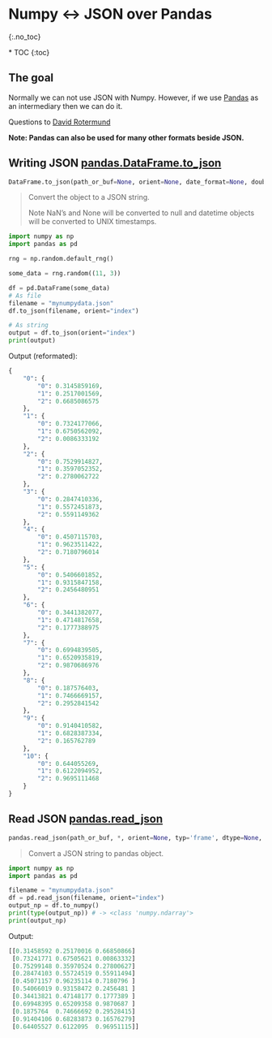 # Numpy <-> JSON over Pandas
{:.no_toc}

<nav markdown="1" class="toc-class">
* TOC
{:toc}
</nav>

## The goal

Normally we can not use JSON with Numpy. However, if we use [Pandas](https://pandas.pydata.org/) as an intermediary then we can do it. 

Questions to [David Rotermund](mailto:davrot@uni-bremen.de)

**Note: Pandas can also be used for many other formats beside JSON.**

## Writing JSON [pandas.DataFrame.to_json](https://pandas.pydata.org/docs/reference/api/pandas.DataFrame.to_json.html#pandas-dataframe-to-json)

```python
DataFrame.to_json(path_or_buf=None, orient=None, date_format=None, double_precision=10, force_ascii=True, date_unit='ms', default_handler=None, lines=False, compression='infer', index=None, indent=None, storage_options=None, mode='w')[source]
```

> Convert the object to a JSON string.
> 
> Note NaN’s and None will be converted to null and datetime objects will be converted to UNIX timestamps.

```python
import numpy as np
import pandas as pd

rng = np.random.default_rng()

some_data = rng.random((11, 3))

df = pd.DataFrame(some_data)
# As file
filename = "mynumpydata.json"
df.to_json(filename, orient="index")

# As string
output = df.to_json(orient="index")
print(output)
```

Output (reformated):

```python
{
    "0": {
        "0": 0.3145859169,
        "1": 0.2517001569,
        "2": 0.6685086575
    },
    "1": {
        "0": 0.7324177066,
        "1": 0.6750562092,
        "2": 0.0086333192
    },
    "2": {
        "0": 0.7529914827,
        "1": 0.3597052352,
        "2": 0.2780062722
    },
    "3": {
        "0": 0.2847410336,
        "1": 0.5572451873,
        "2": 0.5591149362
    },
    "4": {
        "0": 0.4507115703,
        "1": 0.9623511422,
        "2": 0.7180796014
    },
    "5": {
        "0": 0.5406601852,
        "1": 0.9315847158,
        "2": 0.2456480951
    },
    "6": {
        "0": 0.3441382077,
        "1": 0.4714817658,
        "2": 0.1777388975
    },
    "7": {
        "0": 0.6994839505,
        "1": 0.6520935819,
        "2": 0.9870686976
    },
    "8": {
        "0": 0.187576403,
        "1": 0.7466669157,
        "2": 0.2952841542
    },
    "9": {
        "0": 0.9140410582,
        "1": 0.6828387334,
        "2": 0.165762789
    },
    "10": {
        "0": 0.644055269,
        "1": 0.6122094952,
        "2": 0.9695111468
    }
}
```

## Read JSON [pandas.read_json](https://pandas.pydata.org/docs/reference/api/pandas.read_json.html#pandas-read-json)

```python
pandas.read_json(path_or_buf, *, orient=None, typ='frame', dtype=None, convert_axes=None, convert_dates=True, keep_default_dates=True, precise_float=False, date_unit=None, encoding=None, encoding_errors='strict', lines=False, chunksize=None, compression='infer', nrows=None, storage_options=None, dtype_backend=_NoDefault.no_default, engine='ujson')[source]
```

> Convert a JSON string to pandas object.

```python
import numpy as np
import pandas as pd

filename = "mynumpydata.json"
df = pd.read_json(filename, orient="index")
output_np = df.to_numpy()
print(type(output_np)) # -> <class 'numpy.ndarray'>
print(output_np)
```

Output:

```python
[[0.31458592 0.25170016 0.66850866]
 [0.73241771 0.67505621 0.00863332]
 [0.75299148 0.35970524 0.27800627]
 [0.28474103 0.55724519 0.55911494]
 [0.45071157 0.96235114 0.7180796 ]
 [0.54066019 0.93158472 0.2456481 ]
 [0.34413821 0.47148177 0.1777389 ]
 [0.69948395 0.65209358 0.9870687 ]
 [0.1875764  0.74666692 0.29528415]
 [0.91404106 0.68283873 0.16576279]
 [0.64405527 0.6122095  0.96951115]]
```

